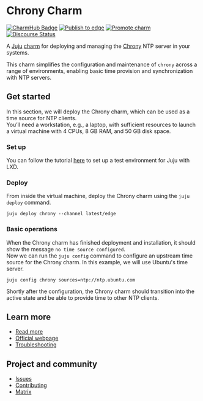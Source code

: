 # Chrony Charm

[![CharmHub Badge](https://charmhub.io/chrony/badge.svg)](https://charmhub.io/chrony)
[![Publish to edge](https://github.com/canonical/chrony-operator/actions/workflows/publish_charm.yaml/badge.svg)](https://github.com/canonical/chrony-operator/actions/workflows/publish_charm.yaml)
[![Promote charm](https://github.com/canonical/chrony-operator/actions/workflows/promote_charm.yaml/badge.svg)](https://github.com/canonical/chrony-operator/actions/workflows/promote_charm.yaml)
[![Discourse Status](https://img.shields.io/discourse/status?server=https%3A%2F%2Fdiscourse.charmhub.io&style=flat&label=CharmHub%20Discourse)](https://discourse.charmhub.io)

A [Juju](https://juju.is/) [charm](https://juju.is/docs/olm/charmed-operators)
for deploying and managing the [Chrony](https://chrony-project.org) NTP server 
in your systems.

This charm simplifies the configuration and maintenance of `chrony` across a 
range of environments, enabling basic time provision and synchronization with 
NTP servers.

## Get started
In this section, we will deploy the Chrony charm, which can be used as a time source for NTP clients.  
You’ll need a workstation, e.g., a laptop, with sufficient resources to launch a virtual machine with 4 CPUs, 8 GB RAM, and 50 GB disk space.

### Set up
You can follow the tutorial [here](https://juju.is/docs/juju/set-up--tear-down-your-test-environment#heading--set-up-automatically) to set up a test environment for Juju with LXD.

### Deploy
From inside the virtual machine, deploy the Chrony charm using the `juju deploy` command.

```
juju deploy chrony --channel latest/edge
```

### Basic operations
When the Chrony charm has finished deployment and installation, it should show the message `no time source configured`.  
Now we can run the `juju config` command to configure an upstream time source for the Chrony charm. In this example, we will use Ubuntu's time server.

```
juju config chrony sources=ntp://ntp.ubuntu.com
```

Shortly after the configuration, the Chrony charm should transition into the active state and be able to provide time to other NTP clients.

## Learn more
* [Read more](https://charmhub.io/chrony)
* [Official webpage](https://chrony-project.org)
* [Troubleshooting](https://matrix.to/#/#charmhub-charmdev:ubuntu.com)

## Project and community
* [Issues](https://github.com/canonical/chrony-operator/issues)
* [Contributing](https://charmhub.io/chrony/docs/how-to-contribute)
* [Matrix](https://matrix.to/#/#charmhub-charmdev:ubuntu.com)